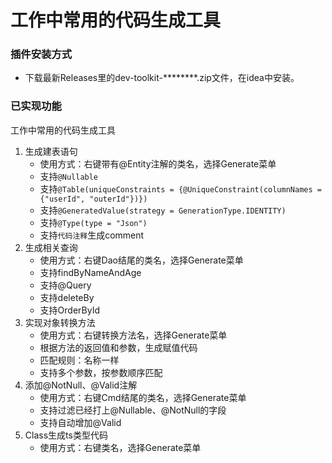 # 工作中常用的代码生成工具

### 插件安装方式

* 下载最新Releases里的dev-toolkit-********.zip文件，在idea中安装。

### 已实现功能

  工作中常用的代码生成工具<br/>
1. 生成建表语句<br/>
   * 使用方式：右键带有@Entity注解的类名，选择Generate菜单<br/>
   * 支持`@Nullable`<br/>
   * 支持`@Table(uniqueConstraints = {@UniqueConstraint(columnNames = {"userId", "outerId"})})`<br/>
   * 支持`@GeneratedValue(strategy = GenerationType.IDENTITY)`<br/>
   * 支持`@Type(type = "Json")`<br/>
   * 支持`代码注释`生成comment<br/>
2. 生成相关查询<br/>
   * 使用方式：右键Dao结尾的类名，选择Generate菜单<br/>
   * 支持findByNameAndAge<br/>
   * 支持@Query<br/>
   * 支持deleteBy<br/>
   * 支持OrderById<br/>
3. 实现对象转换方法<br/>
   * 使用方式：右键转换方法名，选择Generate菜单<br/>
   * 根据方法的返回值和参数，生成赋值代码
   * 匹配规则：名称一样
   * 支持多个参数，按参数顺序匹配
4. 添加@NotNull、@Valid注解<br/>
   * 使用方式：右键Cmd结尾的类名，选择Generate菜单<br/>
   * 支持过滤已经打上@Nullable、@NotNull的字段<br/>
   * 支持自动增加@Valid<br/>
5. Class生成ts类型代码<br/>
   * 使用方式：右键类名，选择Generate菜单<br/>